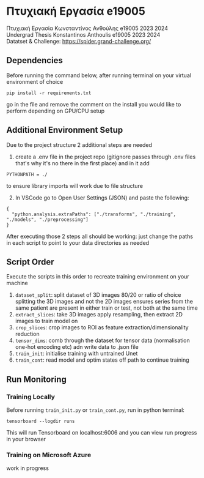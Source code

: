 # Πτυχιακή Εργασία e19005
Πτυχιακή Εργασία Κωνσταντίνος Ανθούλης e19005 2023 2024 <br>
Undergrad Thesis Konstantinos Anthoulis e19005 2023 2024 <br> 
Datatset & Challenge: https://spider.grand-challenge.org/ <br>

## Dependencies
Before running the command below, after running terminal on your virtual environment of choice <br>
```
pip install -r requirements.txt
```
go in the file and remove the comment on the install you would like to perform depending on GPU/CPU setup <br>

## Additional Environment Setup
Due to the project structure 2 additional steps are needed <Br>
1) create a .env file in the project repo (gitignore passes through .env files that's why it's no there in the first place) and in it add
```
PYTHONPATH = ./
```
to ensure library imports will work due to file structure <br>

2) In VSCode go to Open User Settings (JSON) and paste the following:
```
{
  "python.analysis.extraPaths": ["./transforms", "./training", "./models", "./preprocessing"]
}

```
After executing those 2 steps all should be working: just change the paths in each script to point to your data directories as needed <Br>



## Script Order 
Execute the scripts in this order to recreate training environment on your machine

1) `dataset_split`: split dataset of 3D images 80/20 or ratio of choice <br>
splitting the 3D images and not the 2D images ensures series from the same patient are present in either train or test, not both at the same time<Br>
2) `extract_slices`: take 3D images apply resampling, then extract 2D images to train model on <br>
3) `crop_slices`: crop images to ROI as feature extraction/dimensionality reduction<br>
4) `tensor_dims`: comb through the dataset for tensor data (normalisation one-hot encoding etc) adn write data to .json file <br>
5) `train_init`: initialise training with untrained Unet <br>
6) `train_cont`: read model and optim states off path to continue training <Br>

## Run Monitoring
### Training Locally
Before running `train_init.py` or `train_cont.py`, run in python terminal:
```
tensorboard --logdir runs
```
This will run Tensorboard on localhost:6006 and you can view run progress in your browser

### Training on Microsoft Azure
work in progress


